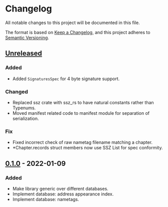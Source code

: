 # Changelog

All notable changes to this project will be documented in this file.

The format is based on [Keep a Changelog](https://keepachangelog.com/en/1.0.0/),
and this project adheres to [Semantic Versioning](https://semver.org/spec/v2.0.0.html).

## [Unreleased]

### Added

- Added `SignaturesSpec` for 4 byte signature support.

### Changed

- Replaced ssz crate with ssz_rs to have natural constants rather than Typenums.
- Moved manifest related code to manifest module for separation of serialization.

### Fix

- Fixed incorrect check of raw nametag filename matching a chapter.
- *Chapter.records struct members now use SSZ List for spec conformity.

## [0.1.0] - 2022-01-09

### Added

- Make library generic over different databases.
- Implement database: address appearance index.
- Implement database: nametags.

[unreleased]: https://github.com/perama-v/min-know/compare/v0.1.0...HEAD
[0.1.0]: https://github.com/perama-v/min-know/releases/tag/v0.1.0